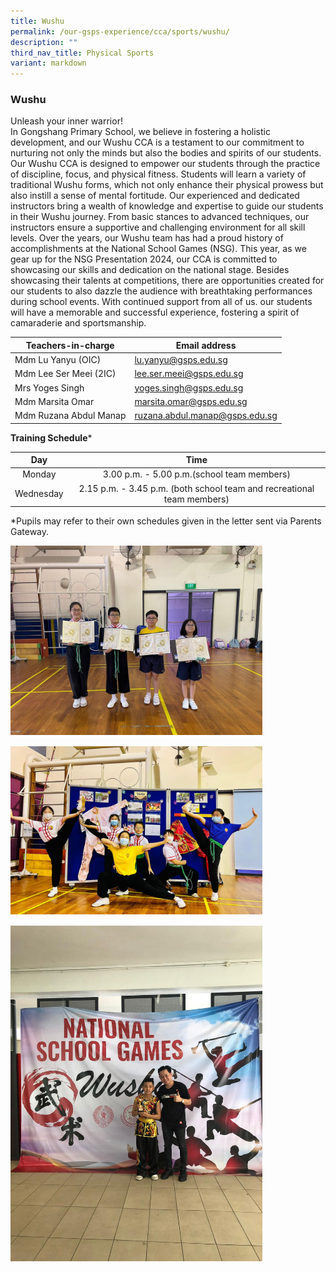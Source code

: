 ```yaml
---
title: Wushu
permalink: /our-gsps-experience/cca/sports/wushu/
description: ""
third_nav_title: Physical Sports
variant: markdown
---
```

### **Wushu**

Unleash your inner warrior! <br>
In Gongshang Primary School, we believe in fostering a holistic development, and our Wushu CCA is a testament to our commitment to nurturing not only the minds but also the bodies and spirits of our students. 
Our Wushu CCA is designed to empower our students through the practice of discipline, focus, and physical fitness. Students will learn a variety of traditional Wushu forms, which not only enhance their physical prowess but also instill a sense of mental fortitude.
Our experienced and dedicated instructors bring a wealth of knowledge and expertise to guide our students in their Wushu journey. From basic stances to advanced techniques, our instructors ensure a supportive and challenging environment for all skill levels.
Over the years, our Wushu team has had a proud history of accomplishments at the National School Games (NSG). This year, as we gear up for the NSG Presentation 2024, our CCA is committed to showcasing our skills and dedication on the national stage. Besides showcasing their talents at competitions, there are opportunities created for our students to also dazzle the audience with breathtaking performances during school events.
With continued support from all of us. our students will have a memorable and successful experience, fostering a spirit of camaraderie and sportsmanship.


| Teachers-in-charge | Email address | 
| -------- | -------- | 
|   Mdm Lu Yanyu  (OIC)  | lu.yanyu@gsps.edu.sg      | 
|    Mdm Lee Ser Meei (2IC) |  lee.ser.meei@gsps.edu.sg    | 
|    Mrs Yoges Singh  |  yoges.singh@gsps.edu.sg    | 
|    Mdm Marsita Omar |  marsita.omar@gsps.edu.sg    | 
|    Mdm Ruzana Abdul Manap |  ruzana.abdul.manap@gsps.edu.sg    | 

**Training Schedule***


| Day | Time | 
|:---:|:---:|
| Monday  | 3.00 p.m. - 5.00 p.m.(school team members) | 
| Wednesday  | 2.15 p.m. - 3.45 p.m. (both school team and recreational team members)| 

*Pupils may refer to their own schedules given in the letter sent via Parents Gateway.


<img src="/images/ws1.jpeg" style="width:80%; margin-bottom:15px">

<img src="/images/ws2.jpeg" style="width:80%;margin-bottom:15px">

<img src="/images/ws3.jpeg" style="width:80%">
